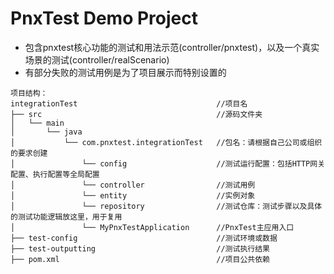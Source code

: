 # PnxTest Demo Project
- 包含pnxtest核心功能的测试和用法示范(controller/pnxtest)，以及一个真实场景的测试(controller/realScenario)
- 有部分失败的测试用例是为了项目展示而特别设置的

```text
项目结构：
integrationTest                               //项目名
├── src                                       //源码文件夹  
│   └── main
│       └── java
│           └── com.pnxtest.integrationTest   //包名：请根据自己公司或组织的要求创建
│               └── config                    //测试运行配置：包括HTTP网关配置、执行配置等全局配置
│               └── controller                //测试用例  
│               └── entity                    //实例对象
│               └── repository                //测试仓库：测试步骤以及具体的测试功能逻辑放这里，用于复用
│               └── MyPnxTestApplication      //PnxTest主应用入口
├── test-config                               //测试环境或数据
├── test-outputting                           //测试执行结果
├── pom.xml                                   //项目公共依赖

```






